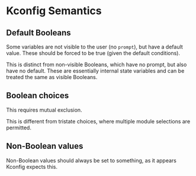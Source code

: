 # Kconfig Semantics

## Default Booleans

Some variables are not visible to the user (no `prompt`), but have a
default value.  These should be forced to be true (given the default
conditions).

This is distinct from non-visible Booleans, which have no prompt, but
also have no default.  These are essentially internal state variables
and can be treated the same as visible Booleans.


## Boolean choices

This requires mutual exclusion.

This is different from tristate choices, where multiple module
selections are permitted.

## Non-Boolean values

Non-Boolean values should always be set to something, as it appears
Kconfig expects this.
